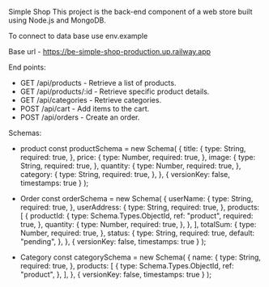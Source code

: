 Simple Shop This project is the back-end component of a web store built using Node.js and MongoDB. 

To connect to data base use env.example

Base url - https://be-simple-shop-production.up.railway.app

End points: 
- GET /api/products - Retrieve a list of products.
- GET /api/products/:id - Retrieve specific product details.
- GET /api/categories - Retrieve categories.
- POST /api/cart - Add items to the cart.
- POST /api/orders - Create an order.

Schemas: 
- product
 const productSchema = new Schema(
  {
    title: {
      type: String,
      required: true,
    },
    price: {
      type: Number,
      required: true,
    },
    image: {
      type: String,
      required: true,
    },
    quantity: {
      type: Number,
      required: true,
    },
    category: {
      type: String,
      required: true,
    },
  },
  { versionKey: false, timestamps: true }
  );


- Order
  const orderSchema = new Schema(
  {
    userName: {
      type: String,
      required: true,
    },
    userAddress: {
      type: String,
      required: true,
    },
    products: [
       {
        productId: {
          type: Schema.Types.ObjectId,
          ref: "product",
          required: true,
        },
        quantity: {
          type: Number,
          required: true, 
        },
      },
    ],
    totalSum: {
      type: Number,
      required: true,
    },
    status: {
      type: String,
      required: true,
      default: "pending",
    },
  },
  { versionKey: false, timestamps: true }
);

- Category
const categorySchema = new Schema(
  {
    name: {
      type: String,
      required: true,
    },
    products: [
      {
        type: Schema.Types.ObjectId,
        ref: "product",
      },
    ],
  },
  { versionKey: false, timestamps: true }
);
